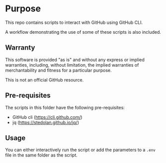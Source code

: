 # Purpose
This repo contains scripts to interact with GitHub using GitHub CLI.

A workflow demonstrating the use of some of these scripts is also included. 

## Warranty
This software is provided "as is" and without any express or implied warranties, including, without limitation, the implied warranties of merchantability and fitness for a particular purpose.

This is not an official GitHub resource.

## Pre-requisites
The scripts in this folder have the following pre-requisites:
- GitHub cli (https://cli.github.com/)
- jq (https://stedolan.github.io/jq/)

## Usage
You can either interactively run the script or add the parameters to a `.env` file in the same folder as the script.